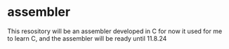 # assembler
This resository will be an assembler developed in C
for now it used for me to learn C, and the assembler will be ready until 11.8.24